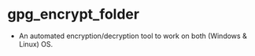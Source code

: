 # gpg_encrypt_folder

- An automated encryption/decryption tool to work on both (Windows & Linux) OS.